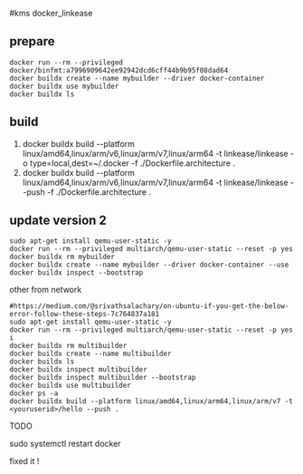 #kms docker_linkease

## prepare

```
docker run --rm --privileged docker/binfmt:a7996909642ee92942dcd6cff44b9b95f08dad64
docker buildx create --name mybuilder --driver docker-container
docker buildx use mybuilder
docker buildx ls
```

## build 
1. docker buildx build --platform linux/amd64,linux/arm/v6,linux/arm/v7,linux/arm64 -t linkease/linkease -o type=local,dest=~/.docker -f ./Dockerfile.architecture .
2. docker buildx build --platform linux/amd64,linux/arm/v6,linux/arm/v7,linux/arm64 -t linkease/linkease --push -f ./Dockerfile.architecture .

## update version 2

```
sudo apt-get install qemu-user-static -y
docker run --rm --privileged multiarch/qemu-user-static --reset -p yes
docker buildx rm mybuilder
docker buildx create --name mybuilder --driver docker-container --use
docker buildx inspect --bootstrap
```

other from network

```
#https://medium.com/@srivathsalachary/on-ubuntu-if-you-get-the-below-error-follow-these-steps-7c764837a181
sudo apt-get install qemu-user-static -y
docker run --rm --privileged multiarch/qemu-user-static --reset -p yes i
docker buildx rm multibuilder
docker buildx create --name multibuilder
docker buildx ls
docker buildx inspect multibuilder
docker buildx inspect multibuilder --bootstrap
docker buildx use multibuilder
docker ps -a
docker buildx build --platform linux/amd64,linux/arm64,linux/arm/v7 -t <youruserid>/hello --push .
```

TODO

sudo systemctl restart docker

fixed it !

